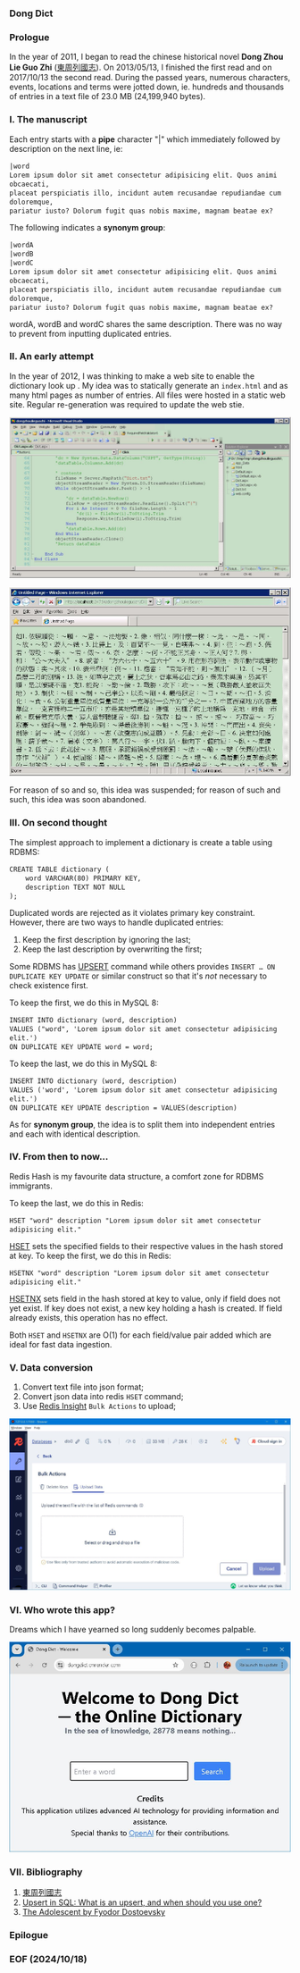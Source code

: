 ### Dong Dict 


### Prologue
In the year of 2011, I began to read the chinese historical novel **Dong Zhou Lie Guo Zhi** ([東周列國志](http://www.open-lit.com/book.php?bid=20)). On 2013/05/13, I finished the first read and on 2017/10/13 the second read. During the passed years, numerous characters, events, locations and terms were jotted down, ie. hundreds and thousands of entries in a text file of 23.0 MB (24,199,940 bytes). 


### I. The manuscript 
Each entry starts with a **pipe** character "|" which immediately followed by description on the next line, ie: 
```
|word
Lorem ipsum dolor sit amet consectetur adipisicing elit. Quos animi obcaecati, 
placeat perspiciatis illo, incidunt autem recusandae repudiandae cum doloremque, 
pariatur iusto? Dolorum fugit quas nobis maxime, magnam beatae ex?
```

The following indicates a **synonym group**:
```
|wordA
|wordB
|wordC
Lorem ipsum dolor sit amet consectetur adipisicing elit. Quos animi obcaecati, 
placeat perspiciatis illo, incidunt autem recusandae repudiandae cum doloremque, 
pariatur iusto? Dolorum fugit quas nobis maxime, magnam beatae ex?
```

wordA, wordB and wordC shares the same description. There was no way to prevent from inputting duplicated entries. 


### II. An early attempt
In the year of 2012, I was thinking to make a web site to enable the dictionary look up . My idea was to statically generate an `index.html` and as many html pages as number of entries. All files were hosted in a static web site. Regular re-generation was required to update the web stie. 

![alt eary attempt 1](img/earlyAttempt-1.JPG)

![alt eary attempt 2](img/earlyAttempt-2.JPG)

For reason of so and so, this idea was suspended; for reason of such and such, this idea was soon abandoned. 

### III. On second thought
The simplest approach to implement a dictionary is create a table using RDBMS: 
```
CREATE TABLE dictionary (
    word VARCHAR(80) PRIMARY KEY,
    description TEXT NOT NULL
);
```

Duplicated words are rejected as it violates primary key constraint. However, there are two ways to handle duplicated entries: 
1. Keep the first description by ignoring the last; 
2. Keep the last description by overwriting the first; 

Some RDBMS has [UPSERT](https://www.cockroachlabs.com/blog/sql-upsert/) command while others provides `INSERT … ON DUPLICATE KEY UPDATE` or similar construct so that it's *not* necessary to check existence first. 

To keep the first, we do this in MySQL 8: 
```
INSERT INTO dictionary (word, description)
VALUES ("word", 'Lorem ipsum dolor sit amet consectetur adipisicing elit.')
ON DUPLICATE KEY UPDATE word = word;
```

To keep the last, we do this in MySQL 8: 
```
INSERT INTO dictionary (word, description)
VALUES ('word', 'Lorem ipsum dolor sit amet consectetur adipisicing elit.')
ON DUPLICATE KEY UPDATE description = VALUES(description)
```

As for **synonym group**, the idea is to split them into independent entries and each with identical description. 


### IV. From then to now...
Redis Hash is my favourite data structure, a comfort zone for RDBMS immigrants. 

To keep the last, we do this in Redis: 
```
HSET "word" description "Lorem ipsum dolor sit amet consectetur adipisicing elit."
```

[HSET](https://redis.io/docs/latest/commands/hset/) sets the specified fields to their respective values in the hash stored at key. To keep the first, we do this in Redis: 
```
HSETNX "word" description "Lorem ipsum dolor sit amet consectetur adipisicing elit."
```

[HSETNX](https://redis.io/docs/latest/commands/hsetnx/) sets field in the hash stored at key to value, only if field does not yet exist. If key does not exist, a new key holding a hash is created. If field already exists, this operation has no effect.

Both `HSET` and `HSETNX` are O(1) for each field/value pair added which are ideal for fast data ingestion.  


### V. Data conversion
1. Convert text file into json format; 
2. Convert json data into redis `HSET` command; 
3. Use [Redis Insight](https://redis.io/insight/) `Bulk Actions` to upload; 

![alt Bulk Action](img/BulkActions.JPG)


### VI. Who wrote this app? 
Dreams which I have yearned so long suddenly becomes palpable. 

![alt Dong Dict](img/DongDict.JPG)


### VII. Bibliography
1. [東周列國志](http://www.open-lit.com/book.php?bid=20)
2. [Upsert in SQL: What is an upsert, and when should you use one?](https://www.cockroachlabs.com/blog/sql-upsert/)
2. [The Adolescent by Fyodor Dostoevsky](https://www.holybooks.com/wp-content/uploads/The-Adolescent-by-Fyodor-Dostoevsky.pdf)


### Epilogue 


### EOF (2024/10/18)
